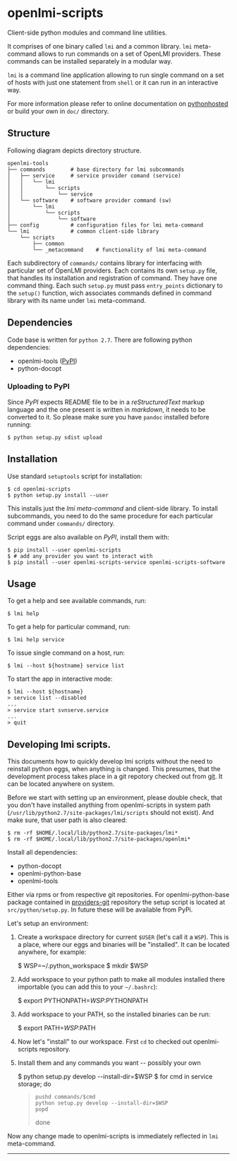 openlmi-scripts
===============
Client-side python modules and command line utilities.

It comprises of one binary called `lmi` and a common library. `lmi`
meta-command allows to run commands on a set of OpenLMI providers. These
commands can be installed separately in a modular way.

`lmi` is a command line application allowing to run single command on a set
of hosts with just one statement from `shell` or it can run in an
interactive way.

For more information please refer to online documentation on [pythonhosted][]
or build your own in `doc/` directory.

Structure
---------
Following diagram depicts directory structure.

    openlmi-tools
    ├── commands        # base directory for lmi subcommands
    │   ├── service     # service provider comand (service)
    │   │   └── lmi
    │   │       └── scripts
    │   │           └── service
    │   └── software    # software provider command (sw)
    │       └── lmi
    │           └── scripts
    │               └── software
    ├── config          # configuration files for lmi meta-command
    └── lmi             # common client-side library
        └── scripts
            ├── common
            └── _metacommand    # functionality of lmi meta-command

Each subdirectory of `commands/` contains library for interfacing with
particular set of OpenLMI providers. Each contains its own `setup.py` file,
that handles its installation and registration of command. They have one
command thing. Each such `setup.py` must pass `entry_points` dictionary to
the `setup()` function, wich associates commands defined in command library
with its name under `lmi` meta-command.

Dependencies
------------
Code base is written for `python 2.7`.
There are following python dependencies:

 * openlmi-tools ([PyPI][])
 * python-docopt

### Uploading to PyPI
Since *PyPI* expects README file to be in a *reStructuredText* markup
language and the one present is written in *markdown*, it needs to be
converted to it. So please make sure you have `pandoc` installed before
running:

    $ python setup.py sdist upload

Installation
------------
Use standard `setuptools` script for installation:

    $ cd openlmi-scripts
    $ python setup.py install --user

This installs just the *lmi meta-command* and client-side library. To install
subcommands, you need to do the same procedure for each particular command
under `commands/` directory.

Script eggs are also available on *PyPI*, install them with:

    $ pip install --user openlmi-scripts
    $ # add any provider you want to interact with
    $ pip install --user openlmi-scripts-service openlmi-scripts-software

Usage
-----
To get a help and see available commands, run:

    $ lmi help

To get a help for particular command, run:

    $ lmi help service

To issue single command on a host, run:

    $ lmi --host ${hostname} service list

To start the app in interactive mode:

    $ lmi --host ${hostname}
    > service list --disabled
    ...
    > service start svnserve.service
    ...
    > quit

Developing lmi scripts.
-----------------------

This documents how to quickly develop lmi scripts without the need to
reinstall python eggs, when anything is changed. This presumes, that the
development process takes place in a git repotory checked out from [git][].
It can be located anywhere on system.

Before we start with setting up an environment, please double check, that you
don't have installed anything from openlmi-scripts in system path
(`/usr/lib/python2.7/site-packages/lmi/scripts` should not exist). And make
sure, that user path is also cleared:

    $ rm -rf $HOME/.local/lib/python2.7/site-packages/lmi*
    $ rm -rf $HOME/.local/lib/python2.7/site-packages/openlmi*

Install all dependencies:

  * python-docopt
  * openlmi-python-base
  * openlmi-tools

Either via rpms or from respective git repositories. For openlmi-python-base
package contained in [providers-git][] repository the setup script is
located at `src/python/setup.py`. In future these will be available from PyPi.

Let's setup an environment:

  1. Create a workspace directory for current `$USER` (let's call it a `WSP`).
     This is a place, where our eggs and binaries will be "installed".
     It can be located anywhere, for example:

        $ WSP=~/.python_workspace
        $ mkdir $WSP

  2. Add workspace to your python path to make all modules installed there
     importable (you can add this to your `~/.bashrc`):

        $ export PYTHONPATH=$WSP:$PYTHONPATH

  3. Add workspace to your PATH, so the installed binaries can be run:

        $ export PATH=$WSP:$PATH

  4. Now let's "install" to our workspace. First `cd` to checked out
     openlmi-scripts repository.
  5. Install them and any commands you want -- possibly your own

        $ python setup.py develop --install-dir=$WSP
        $ for cmd in service storage; do
        >     pushd commands/$cmd
        >     python setup.py develop --install-dir=$WSP
        >     popd
        > done

Now any change made to openlmi-scripts is immediately reflected in `lmi`
meta-command.

------------------------------------------------------------------------------
[git]:           https://github.com/openlmi/openlmi-scripts                 "openlmi-scripts"
[providers-git]: https://fedorahosted.org/openlmi/browser/openlmi-providers "openlmi-providers"
[pythonhosted]:  http://pythonhosted.org/openlmi-scripts/index.html         "python hosted"
[PyPI]:          https://pypi.python.org/pypi/openlmi-tools                 "PyPI"
